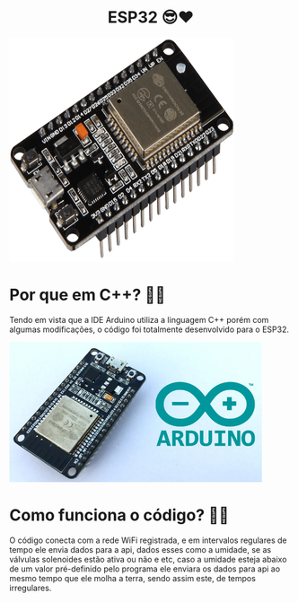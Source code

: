 <h1 align=center>ESP32 😎❤</h1>

<img src="esp32Img.png"  width="400" height="400"/>

# Por que em C++? 🤔👀
Tendo em vista que a IDE Arduino utiliza a linguagem C++ porém com algumas modificações, o código foi totalmente desenvolvido para o ESP32.

<img src="espArduino.jpg"  width="450" height="250"/>

<br>

# Como funciona o código? 📐🤨
O código conecta com a rede WiFi registrada, e em intervalos regulares de tempo ele envia dados para a api, dados esses como a umidade, se as válvulas solenoides estão ativa ou não e etc, caso a umidade esteja abaixo de um valor pré-definido pelo programa ele enviara os dados para api ao mesmo tempo que ele molha a terra, sendo assim este, de tempos irregulares.
